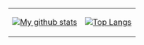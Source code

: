 <table>
<tr>
<td>

[![My github stats](https://github-readme-stats.vercel.app/api?username=WangXuan95&show_icons=true&include_all_commits=true&hide=issues,contribs&custom_title=My%20GitHub%20Stats)]()

</td>
<td>

[![Top Langs](https://github-readme-stats.vercel.app/api/top-langs/?username=WangXuan95&layout=compact&langs_count=4)]()

</td>
</tr>
</table>
